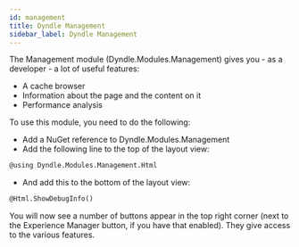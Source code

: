 ```yaml
---
id: management
title: Dyndle Management
sidebar_label: Dyndle Management
---
```


The Management module (Dyndle.Modules.Management) gives you - as a developer - a lot of useful features:

- A cache browser
- Information about the page and the content on it
- Performance analysis

To use this module, you need to do the following:

- Add a NuGet reference to Dyndle.Modules.Management
- Add the following line to the top of the layout view:

```html
@using Dyndle.Modules.Management.Html
```

- And add this to the bottom of the layout view:

```html
@Html.ShowDebugInfo()
```

You will now see a number of buttons appear in the top right corner (next to the Experience Manager button, if you have that enabled). They give access to the various features.






